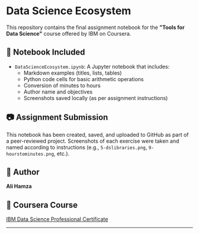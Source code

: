 # Data Science Ecosystem

This repository contains the final assignment notebook for the **"Tools for Data Science"** course offered by IBM on Coursera.

## 📂 Notebook Included

- `DataScienceEcosystem.ipynb`: A Jupyter notebook that includes:
  - Markdown examples (titles, lists, tables)
  - Python code cells for basic arithmetic operations
  - Conversion of minutes to hours
  - Author name and objectives
  - Screenshots saved locally (as per assignment instructions)

## 📷 Assignment Submission

This notebook has been created, saved, and uploaded to GitHub as part of a peer-reviewed project. Screenshots of each exercise were taken and named according to instructions (e.g., `5-dslibraries.png`, `9-hourstominutes.png`, etc.).

## 📌 Author

**Ali Hamza**

## 🔗 Coursera Course

[IBM Data Science Professional Certificate](https://www.coursera.org/professional-certificates/ibm-data-science)

---

